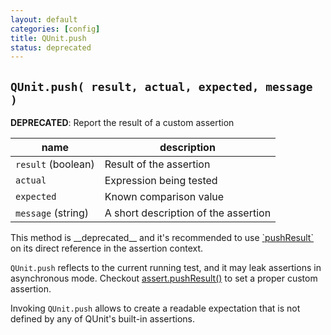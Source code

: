 ```yaml
---
layout: default
categories: [config]
title: QUnit.push
status: deprecated
---
```


## `QUnit.push( result, actual, expected, message )`

__DEPRECATED__: Report the result of a custom assertion

| name               | description                          |
|--------------------|--------------------------------------|
| `result` (boolean) | Result of the assertion              |
| `actual`           | Expression being tested              |
| `expected`         | Known comparison value               |
| `message` (string) | A short description of the assertion |

<p class="warning">This method is __deprecated__ and it's recommended to use <a href="/pushResult/">`pushResult`</a> on its direct reference in the assertion context.</p>

`QUnit.push` reflects to the current running test, and it may leak assertions in asynchronous mode. Checkout <a href="/pushResult/">assert.pushResult()</a> to set a proper custom assertion.

Invoking `QUnit.push` allows to create a readable expectation that is not defined by any of QUnit's built-in assertions.
